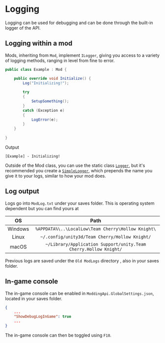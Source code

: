 # Logging

Logging can be used for debugging and can be done through the built-in logger
of the API.

## Logging within a mod

Mods, inheriting from `Mod`, implement `ILogger`, giving you access to a
variety of logging methods, ranging in level from fine to error.

```cs
public class Example : Mod {

    public override void Initialize() {
        Log("Initializing!");
    
        try 
        {
            SetupSomething();
        }
        catch (Exception e)
        {
            LogError(e);
        }
    }
    
}
```

Output
```
[Example] - Initializing!
```

Outside of the Mod class, you can use the static class
[`Logger`](xref:Modding.Logger), but it's recommended you create a
[`SimpleLogger`](xref:Modding.SimpleLogger), which prepends the name you give
it to your logs, similar to how your mod does.

## Log output

Logs go into `ModLog.txt` under your saves folder. This is operating system
dependent but you can find yours at

|   OS    |                             Path                                 |
|:-------:|:----------------------------------------------------------------:|
| Windows |        `%APPDATA%\..\LocalLow\Team Cherry\Hollow Knight\`        |
|  Linux  |          `~/.config/unity3d/Team Cherry/Hollow Knight/`          |
|  macOS  | `~/Library/Application Support/unity.Team Cherry.Hollow Knight/` |

Previous logs are saved under the `Old ModLogs` directory , also in your saves
folder.

## In-game console

The in-game console can be enabled in `ModdingApi.GlobalSettings.json`, located
in your saves folder. 

```json
{
    ...
    "ShowDebugLogInGame": true
    ...
}
```

The in-game console can then be toggled using `F10`.
